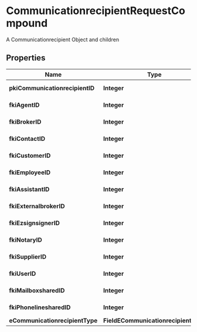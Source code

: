 

# CommunicationrecipientRequestCompound

A Communicationrecipient Object and children

## Properties

| Name | Type | Description | Notes |
|------------ | ------------- | ------------- | -------------|
|**pkiCommunicationrecipientID** | **Integer** | The unique ID of the Communicationrecipient. |  [optional] |
|**fkiAgentID** | **Integer** | The unique ID of the Agent. |  [optional] |
|**fkiBrokerID** | **Integer** | The unique ID of the Broker. |  [optional] |
|**fkiContactID** | **Integer** | The unique ID of the Contact |  [optional] |
|**fkiCustomerID** | **Integer** | The unique ID of the Customer. |  [optional] |
|**fkiEmployeeID** | **Integer** | The unique ID of the Employee. |  [optional] |
|**fkiAssistantID** | **Integer** | The unique ID of the Assistant. |  [optional] |
|**fkiExternalbrokerID** | **Integer** | The unique ID of the Externalbroker. |  [optional] |
|**fkiEzsignsignerID** | **Integer** | The unique ID of the Ezsignsigner |  [optional] |
|**fkiNotaryID** | **Integer** | The unique ID of the Notary. |  [optional] |
|**fkiSupplierID** | **Integer** | The unique ID of the Supplier. |  [optional] |
|**fkiUserID** | **Integer** | The unique ID of the User |  [optional] |
|**fkiMailboxsharedID** | **Integer** | The unique ID of the Mailboxshared |  [optional] |
|**fkiPhonelinesharedID** | **Integer** | The unique ID of the Phonelineshared |  [optional] |
|**eCommunicationrecipientType** | **FieldECommunicationrecipientType** |  |  [optional] |



